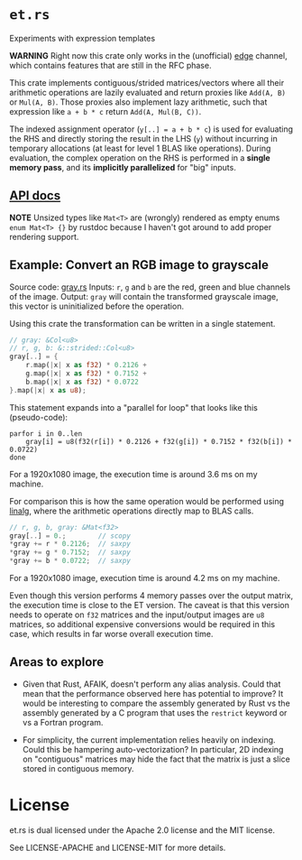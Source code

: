# `et.rs`

Experiments with expression templates

**WARNING** Right now this crate only works in the (unofficial) [edge] channel, which contains
features that are still in the RFC phase.

[edge]: https://github.com/japaric/rusty-edge

This crate implements contiguous/strided matrices/vectors where all their arithmetic operations
are lazily evaluated and return proxies like `Add(A, B)` or `Mul(A, B)`. Those proxies also
implement lazy arithmetic, such that expression like `a + b * c` return `Add(A, Mul(B, C))`.

The indexed assignment operator (`y[..] = a + b * c`) is used for evaluating the RHS and directly
storing the result in the LHS (`y`) without incurring in temporary allocations (at least for level
1 BLAS like operations). During evaluation, the complex operation on the RHS is performed in a
**single memory pass**, and its **implicitly parallelized** for "big" inputs.

## [API docs]

**NOTE** Unsized types like `Mat<T>` are (wrongly) rendered as empty enums `enum Mat<T> {}` by rustdoc
because I haven't got around to add proper rendering support.

[API docs]: http://japaric.github.io/et.rs/et/

## Example: Convert an RGB image to grayscale

Source code: [gray.rs]
Inputs: `r`, `g` and `b` are the red, green and blue channels of the image.
Output: `gray` will contain the transformed grayscale image, this vector is uninitialized before
the operation.

[gray.rs]: https://github.com/japaric/et.rs/blob/master/gray.rs

Using this crate the transformation can be written in a single statement.

``` rust
// gray: &Col<u8>
// r, g, b: &::strided::Col<u8>
gray[..] = {
    r.map(|x| x as f32) * 0.2126 +
    g.map(|x| x as f32) * 0.7152 +
    b.map(|x| x as f32) * 0.0722
}.map(|x| x as u8);
```

This statement expands into a "parallel for loop" that looks like this (pseudo-code):

```
parfor i in 0..len
    gray[i] = u8(f32(r[i]) * 0.2126 + f32(g[i]) * 0.7152 * f32(b[i]) * 0.0722)
done
```

For a 1920x1080 image, the execution time is around 3.6 ms on my machine.

For comparison this is how the same operation would be performed using [linalg], where the
arithmetic operations directly map to BLAS calls.

[linalg]: https://github.com/japaric/linalg.rs/tree/ng

``` rust
// r, g, b, gray: &Mat<f32>
gray[..] = 0.;        // scopy
*gray += r * 0.2126;  // saxpy
*gray += g * 0.7152;  // saxpy
*gray += b * 0.0722;  // saxpy
```

For a 1920x1080 image, execution time is around 4.2 ms on my machine.

Even though this version performs 4 memory passes over the output matrix, the execution time is
close to the ET version. The caveat is that this version needs to operate on `f32` matrices and the
input/output images are `u8` matrices, so additional expensive conversions would be required in
this case, which results in far worse overall execution time.

## Areas to explore

- Given that Rust, AFAIK, doesn't perform any alias analysis. Could that mean that the performance
  observed here has potential to improve? It would be interesting to compare the assembly generated
  by Rust vs the assembly generated by a C program that uses the `restrict` keyword or vs a Fortran
  program.

- For simplicity, the current implementation relies heavily on indexing. Could this be hampering
  auto-vectorization? In particular, 2D indexing on "contiguous" matrices may hide the fact that
  the matrix is just a slice stored in contiguous memory.

# License

et.rs is dual licensed under the Apache 2.0 license and the MIT license.

See LICENSE-APACHE and LICENSE-MIT for more details.
